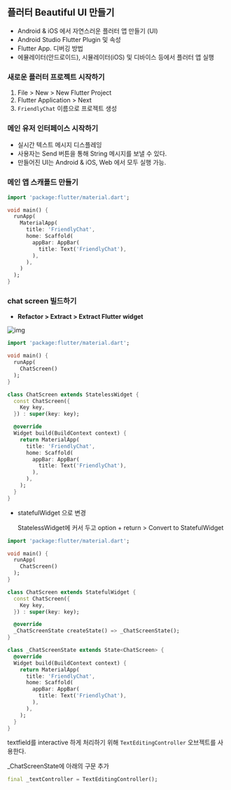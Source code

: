 ## 플러터 Beautiful UI 만들기

- Android & iOS 에서 자연스러운 플러터 앱 만들기 (UI)
- Android Studio Flutter Plugin 및 속성
- Flutter App. 디버깅 방법
- 에뮬레이터(안드로이드), 시뮬레이터(iOS) 및 디바이스 등에서 플러터 앱 실행



### 새로운 플러터 프로젝트 시작하기

1. File > New > New Flutter Project
2. Flutter Application > Next
3. ``FriendlyChat`` 이름으로 프로젝트 생성



### 메인 유저 인터페이스 시작하기

- 실시간 텍스트 메시지 디스플레잉
- 사용자는 Send 버튼을 통해 String 메시지를 보낼 수 있다.
- 만들어진 UI는 Android & iOS, Web 에서 모두 실행 가능.



### 메인 앱 스캐폴드 만들기

```dart
import 'package:flutter/material.dart';

void main() {
  runApp(
    MaterialApp(
      title: 'FriendlyChat',
      home: Scaffold(
        appBar: AppBar(
          title: Text('FriendlyChat'),
        ),
      ),
    )
  );
}
```



### chat screen 빌드하기

- **Refactor > Extract > Extract Flutter widget**

![img](https://codelabs.developers.google.com/codelabs/flutter/img/a133a9648f86738.png)

```dart
import 'package:flutter/material.dart';

void main() {
  runApp(
    ChatScreen()
  );
}

class ChatScreen extends StatelessWidget {
  const ChatScreen({
    Key key,
  }) : super(key: key);

  @override
  Widget build(BuildContext context) {
    return MaterialApp(
      title: 'FriendlyChat',
      home: Scaffold(
        appBar: AppBar(
          title: Text('FriendlyChat'),
        ),
      ),
    );
  }
}
```

- statefulWidget 으로 변경

  StatelessWidget에 커서 두고 option + return > Convert to StatefulWidget

```dart
import 'package:flutter/material.dart';

void main() {
  runApp(
    ChatScreen()
  );
}

class ChatScreen extends StatefulWidget {
  const ChatScreen({
    Key key,
  }) : super(key: key);

  @override
  _ChatScreenState createState() => _ChatScreenState();
}

class _ChatScreenState extends State<ChatScreen> {
  @override
  Widget build(BuildContext context) {
    return MaterialApp(
      title: 'FriendlyChat',
      home: Scaffold(
        appBar: AppBar(
          title: Text('FriendlyChat'),
        ),
      ),
    );
  }
}
```



textfield를 interactive 하게 처리하기 위해 ``TextEditingController`` 오브젝트를 사용한다. 

_ChatScreenState에 아래의 구문 추가

```Dart
final _textController = TextEditingController();
```

